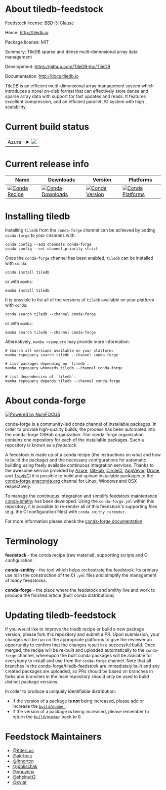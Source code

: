 About tiledb-feedstock
======================

Feedstock license: [BSD-3-Clause](https://github.com/conda-forge/tiledb-feedstock/blob/main/LICENSE.txt)

Home: http://tiledb.io

Package license: MIT

Summary: TileDB sparse and dense multi-dimensional array data management

Development: https://github.com/TileDB-Inc/TileDB

Documentation: http://docs.tiledb.io

TileDB is an efficient multi-dimensional array management system which introduces
a novel on-disk format that can effectively store dense and sparse array data with
support for fast updates and reads. It features excellent compression, and an efficient
parallel I/O system with high scalability.


Current build status
====================


<table>
    
  <tr>
    <td>Azure</td>
    <td>
      <details>
        <summary>
          <a href="https://dev.azure.com/conda-forge/feedstock-builds/_build/latest?definitionId=2075&branchName=main">
            <img src="https://dev.azure.com/conda-forge/feedstock-builds/_apis/build/status/tiledb-feedstock?branchName=main">
          </a>
        </summary>
        <table>
          <thead><tr><th>Variant</th><th>Status</th></tr></thead>
          <tbody><tr>
              <td>linux_64_gcsgcs_disabledlibcurl7openssl1.1.1</td>
              <td>
                <a href="https://dev.azure.com/conda-forge/feedstock-builds/_build/latest?definitionId=2075&branchName=main">
                  <img src="https://dev.azure.com/conda-forge/feedstock-builds/_apis/build/status/tiledb-feedstock?branchName=main&jobName=linux&configuration=linux%20linux_64_gcsgcs_disabledlibcurl7openssl1.1.1" alt="variant">
                </a>
              </td>
            </tr><tr>
              <td>linux_64_gcsgcs_disabledlibcurl7openssl3</td>
              <td>
                <a href="https://dev.azure.com/conda-forge/feedstock-builds/_build/latest?definitionId=2075&branchName=main">
                  <img src="https://dev.azure.com/conda-forge/feedstock-builds/_apis/build/status/tiledb-feedstock?branchName=main&jobName=linux&configuration=linux%20linux_64_gcsgcs_disabledlibcurl7openssl3" alt="variant">
                </a>
              </td>
            </tr><tr>
              <td>linux_64_gcsgcs_enabledlibcurl8openssl3</td>
              <td>
                <a href="https://dev.azure.com/conda-forge/feedstock-builds/_build/latest?definitionId=2075&branchName=main">
                  <img src="https://dev.azure.com/conda-forge/feedstock-builds/_apis/build/status/tiledb-feedstock?branchName=main&jobName=linux&configuration=linux%20linux_64_gcsgcs_enabledlibcurl8openssl3" alt="variant">
                </a>
              </td>
            </tr><tr>
              <td>linux_aarch64_gcsgcs_disabledlibcurl7openssl1.1.1</td>
              <td>
                <a href="https://dev.azure.com/conda-forge/feedstock-builds/_build/latest?definitionId=2075&branchName=main">
                  <img src="https://dev.azure.com/conda-forge/feedstock-builds/_apis/build/status/tiledb-feedstock?branchName=main&jobName=linux&configuration=linux%20linux_aarch64_gcsgcs_disabledlibcurl7openssl1.1.1" alt="variant">
                </a>
              </td>
            </tr><tr>
              <td>linux_aarch64_gcsgcs_disabledlibcurl7openssl3</td>
              <td>
                <a href="https://dev.azure.com/conda-forge/feedstock-builds/_build/latest?definitionId=2075&branchName=main">
                  <img src="https://dev.azure.com/conda-forge/feedstock-builds/_apis/build/status/tiledb-feedstock?branchName=main&jobName=linux&configuration=linux%20linux_aarch64_gcsgcs_disabledlibcurl7openssl3" alt="variant">
                </a>
              </td>
            </tr><tr>
              <td>linux_aarch64_gcsgcs_enabledlibcurl8openssl3</td>
              <td>
                <a href="https://dev.azure.com/conda-forge/feedstock-builds/_build/latest?definitionId=2075&branchName=main">
                  <img src="https://dev.azure.com/conda-forge/feedstock-builds/_apis/build/status/tiledb-feedstock?branchName=main&jobName=linux&configuration=linux%20linux_aarch64_gcsgcs_enabledlibcurl8openssl3" alt="variant">
                </a>
              </td>
            </tr><tr>
              <td>linux_ppc64le_gcsgcs_disabledlibcurl7openssl1.1.1</td>
              <td>
                <a href="https://dev.azure.com/conda-forge/feedstock-builds/_build/latest?definitionId=2075&branchName=main">
                  <img src="https://dev.azure.com/conda-forge/feedstock-builds/_apis/build/status/tiledb-feedstock?branchName=main&jobName=linux&configuration=linux%20linux_ppc64le_gcsgcs_disabledlibcurl7openssl1.1.1" alt="variant">
                </a>
              </td>
            </tr><tr>
              <td>linux_ppc64le_gcsgcs_disabledlibcurl7openssl3</td>
              <td>
                <a href="https://dev.azure.com/conda-forge/feedstock-builds/_build/latest?definitionId=2075&branchName=main">
                  <img src="https://dev.azure.com/conda-forge/feedstock-builds/_apis/build/status/tiledb-feedstock?branchName=main&jobName=linux&configuration=linux%20linux_ppc64le_gcsgcs_disabledlibcurl7openssl3" alt="variant">
                </a>
              </td>
            </tr><tr>
              <td>linux_ppc64le_gcsgcs_enabledlibcurl8openssl3</td>
              <td>
                <a href="https://dev.azure.com/conda-forge/feedstock-builds/_build/latest?definitionId=2075&branchName=main">
                  <img src="https://dev.azure.com/conda-forge/feedstock-builds/_apis/build/status/tiledb-feedstock?branchName=main&jobName=linux&configuration=linux%20linux_ppc64le_gcsgcs_enabledlibcurl8openssl3" alt="variant">
                </a>
              </td>
            </tr><tr>
              <td>osx_64_gcsgcs_disabledlibcurl7openssl1.1.1</td>
              <td>
                <a href="https://dev.azure.com/conda-forge/feedstock-builds/_build/latest?definitionId=2075&branchName=main">
                  <img src="https://dev.azure.com/conda-forge/feedstock-builds/_apis/build/status/tiledb-feedstock?branchName=main&jobName=osx&configuration=osx%20osx_64_gcsgcs_disabledlibcurl7openssl1.1.1" alt="variant">
                </a>
              </td>
            </tr><tr>
              <td>osx_64_gcsgcs_disabledlibcurl7openssl3</td>
              <td>
                <a href="https://dev.azure.com/conda-forge/feedstock-builds/_build/latest?definitionId=2075&branchName=main">
                  <img src="https://dev.azure.com/conda-forge/feedstock-builds/_apis/build/status/tiledb-feedstock?branchName=main&jobName=osx&configuration=osx%20osx_64_gcsgcs_disabledlibcurl7openssl3" alt="variant">
                </a>
              </td>
            </tr><tr>
              <td>osx_64_gcsgcs_enabledlibcurl8openssl3</td>
              <td>
                <a href="https://dev.azure.com/conda-forge/feedstock-builds/_build/latest?definitionId=2075&branchName=main">
                  <img src="https://dev.azure.com/conda-forge/feedstock-builds/_apis/build/status/tiledb-feedstock?branchName=main&jobName=osx&configuration=osx%20osx_64_gcsgcs_enabledlibcurl8openssl3" alt="variant">
                </a>
              </td>
            </tr><tr>
              <td>osx_arm64_gcsgcs_disabledlibcurl7openssl1.1.1</td>
              <td>
                <a href="https://dev.azure.com/conda-forge/feedstock-builds/_build/latest?definitionId=2075&branchName=main">
                  <img src="https://dev.azure.com/conda-forge/feedstock-builds/_apis/build/status/tiledb-feedstock?branchName=main&jobName=osx&configuration=osx%20osx_arm64_gcsgcs_disabledlibcurl7openssl1.1.1" alt="variant">
                </a>
              </td>
            </tr><tr>
              <td>osx_arm64_gcsgcs_disabledlibcurl7openssl3</td>
              <td>
                <a href="https://dev.azure.com/conda-forge/feedstock-builds/_build/latest?definitionId=2075&branchName=main">
                  <img src="https://dev.azure.com/conda-forge/feedstock-builds/_apis/build/status/tiledb-feedstock?branchName=main&jobName=osx&configuration=osx%20osx_arm64_gcsgcs_disabledlibcurl7openssl3" alt="variant">
                </a>
              </td>
            </tr><tr>
              <td>osx_arm64_gcsgcs_enabledlibcurl8openssl3</td>
              <td>
                <a href="https://dev.azure.com/conda-forge/feedstock-builds/_build/latest?definitionId=2075&branchName=main">
                  <img src="https://dev.azure.com/conda-forge/feedstock-builds/_apis/build/status/tiledb-feedstock?branchName=main&jobName=osx&configuration=osx%20osx_arm64_gcsgcs_enabledlibcurl8openssl3" alt="variant">
                </a>
              </td>
            </tr><tr>
              <td>win_64_gcsgcs_disabledlibcurl7openssl1.1.1</td>
              <td>
                <a href="https://dev.azure.com/conda-forge/feedstock-builds/_build/latest?definitionId=2075&branchName=main">
                  <img src="https://dev.azure.com/conda-forge/feedstock-builds/_apis/build/status/tiledb-feedstock?branchName=main&jobName=win&configuration=win%20win_64_gcsgcs_disabledlibcurl7openssl1.1.1" alt="variant">
                </a>
              </td>
            </tr><tr>
              <td>win_64_gcsgcs_disabledlibcurl7openssl3</td>
              <td>
                <a href="https://dev.azure.com/conda-forge/feedstock-builds/_build/latest?definitionId=2075&branchName=main">
                  <img src="https://dev.azure.com/conda-forge/feedstock-builds/_apis/build/status/tiledb-feedstock?branchName=main&jobName=win&configuration=win%20win_64_gcsgcs_disabledlibcurl7openssl3" alt="variant">
                </a>
              </td>
            </tr><tr>
              <td>win_64_gcsgcs_enabledlibcurl8openssl3</td>
              <td>
                <a href="https://dev.azure.com/conda-forge/feedstock-builds/_build/latest?definitionId=2075&branchName=main">
                  <img src="https://dev.azure.com/conda-forge/feedstock-builds/_apis/build/status/tiledb-feedstock?branchName=main&jobName=win&configuration=win%20win_64_gcsgcs_enabledlibcurl8openssl3" alt="variant">
                </a>
              </td>
            </tr>
          </tbody>
        </table>
      </details>
    </td>
  </tr>
</table>

Current release info
====================

| Name | Downloads | Version | Platforms |
| --- | --- | --- | --- |
| [![Conda Recipe](https://img.shields.io/badge/recipe-tiledb-green.svg)](https://anaconda.org/conda-forge/tiledb) | [![Conda Downloads](https://img.shields.io/conda/dn/conda-forge/tiledb.svg)](https://anaconda.org/conda-forge/tiledb) | [![Conda Version](https://img.shields.io/conda/vn/conda-forge/tiledb.svg)](https://anaconda.org/conda-forge/tiledb) | [![Conda Platforms](https://img.shields.io/conda/pn/conda-forge/tiledb.svg)](https://anaconda.org/conda-forge/tiledb) |

Installing tiledb
=================

Installing `tiledb` from the `conda-forge` channel can be achieved by adding `conda-forge` to your channels with:

```
conda config --add channels conda-forge
conda config --set channel_priority strict
```

Once the `conda-forge` channel has been enabled, `tiledb` can be installed with `conda`:

```
conda install tiledb
```

or with `mamba`:

```
mamba install tiledb
```

It is possible to list all of the versions of `tiledb` available on your platform with `conda`:

```
conda search tiledb --channel conda-forge
```

or with `mamba`:

```
mamba search tiledb --channel conda-forge
```

Alternatively, `mamba repoquery` may provide more information:

```
# Search all versions available on your platform:
mamba repoquery search tiledb --channel conda-forge

# List packages depending on `tiledb`:
mamba repoquery whoneeds tiledb --channel conda-forge

# List dependencies of `tiledb`:
mamba repoquery depends tiledb --channel conda-forge
```


About conda-forge
=================

[![Powered by
NumFOCUS](https://img.shields.io/badge/powered%20by-NumFOCUS-orange.svg?style=flat&colorA=E1523D&colorB=007D8A)](https://numfocus.org)

conda-forge is a community-led conda channel of installable packages.
In order to provide high-quality builds, the process has been automated into the
conda-forge GitHub organization. The conda-forge organization contains one repository
for each of the installable packages. Such a repository is known as a *feedstock*.

A feedstock is made up of a conda recipe (the instructions on what and how to build
the package) and the necessary configurations for automatic building using freely
available continuous integration services. Thanks to the awesome service provided by
[Azure](https://azure.microsoft.com/en-us/services/devops/), [GitHub](https://github.com/),
[CircleCI](https://circleci.com/), [AppVeyor](https://www.appveyor.com/),
[Drone](https://cloud.drone.io/welcome), and [TravisCI](https://travis-ci.com/)
it is possible to build and upload installable packages to the
[conda-forge](https://anaconda.org/conda-forge) [anaconda.org](https://anaconda.org/)
channel for Linux, Windows and OSX respectively.

To manage the continuous integration and simplify feedstock maintenance
[conda-smithy](https://github.com/conda-forge/conda-smithy) has been developed.
Using the ``conda-forge.yml`` within this repository, it is possible to re-render all of
this feedstock's supporting files (e.g. the CI configuration files) with ``conda smithy rerender``.

For more information please check the [conda-forge documentation](https://conda-forge.org/docs/).

Terminology
===========

**feedstock** - the conda recipe (raw material), supporting scripts and CI configuration.

**conda-smithy** - the tool which helps orchestrate the feedstock.
                   Its primary use is in the construction of the CI ``.yml`` files
                   and simplify the management of *many* feedstocks.

**conda-forge** - the place where the feedstock and smithy live and work to
                  produce the finished article (built conda distributions)


Updating tiledb-feedstock
=========================

If you would like to improve the tiledb recipe or build a new
package version, please fork this repository and submit a PR. Upon submission,
your changes will be run on the appropriate platforms to give the reviewer an
opportunity to confirm that the changes result in a successful build. Once
merged, the recipe will be re-built and uploaded automatically to the
`conda-forge` channel, whereupon the built conda packages will be available for
everybody to install and use from the `conda-forge` channel.
Note that all branches in the conda-forge/tiledb-feedstock are
immediately built and any created packages are uploaded, so PRs should be based
on branches in forks and branches in the main repository should only be used to
build distinct package versions.

In order to produce a uniquely identifiable distribution:
 * If the version of a package **is not** being increased, please add or increase
   the [``build/number``](https://docs.conda.io/projects/conda-build/en/latest/resources/define-metadata.html#build-number-and-string).
 * If the version of a package **is** being increased, please remember to return
   the [``build/number``](https://docs.conda.io/projects/conda-build/en/latest/resources/define-metadata.html#build-number-and-string)
   back to 0.

Feedstock Maintainers
=====================

* [@KiterLuc](https://github.com/KiterLuc/)
* [@akrherz](https://github.com/akrherz/)
* [@ihnorton](https://github.com/ihnorton/)
* [@jdblischak](https://github.com/jdblischak/)
* [@nguyenv](https://github.com/nguyenv/)
* [@shelnutt2](https://github.com/shelnutt2/)
* [@xylar](https://github.com/xylar/)

